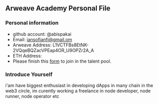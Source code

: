 ## Arweave Academy Personal File

### Personal information

- github account: @abispakai
- Email: iansofianfi@gmail.om
- Arweave Address: L1VCTFBs8EtNK-2VQqeBQZacVPEap4OR_U9OPZr2A_A
- ETH Address: 
- Please finish this [form](https://docs.google.com/forms/d/e/1FAIpQLSfWA5fIIcBgmRppm3jNz5vmf9Mai_QMVil-2pO4r7YKn_Zhtw/viewform?usp=sf_link) to join in the talent pool.

### Introduce Yourself
 i'am have biggest enthusiast in developing dApps in many chain in the web3 circle, im curently working a freelance in node developer, node runner, node operator etc